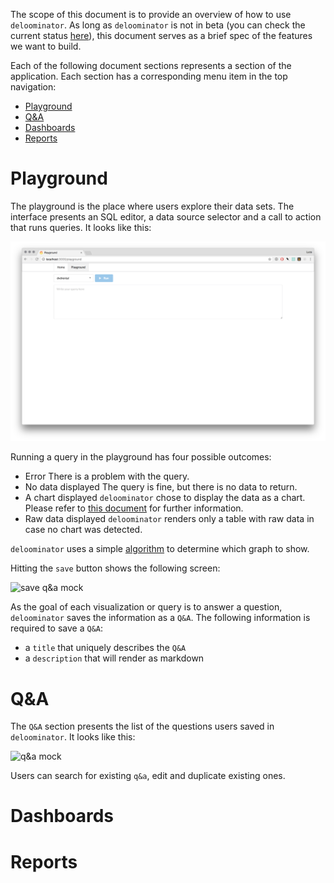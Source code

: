 The scope of this document is to provide an overview of how to use
`deloominator`. As long as `deloominator` is not in beta (you can check the
current status
[here](https://github.com/lucapette/deloominator/milestones?direction=desc&sort=completeness&state=open)),
this document serves as a brief spec of the features we want to build.

Each of the following document sections represents a section of the
application. Each section has a corresponding menu item in the top navigation:

- [Playground](#playground)
- [Q&A](#q&a)
- [Dashboards](#dashboards)
- [Reports](#reports)

# Playground

The playground is the place where users explore their data sets. The interface
presents an SQL editor, a data source selector and a call to action that runs
queries. It looks like this:

![playground](/docs/img/playground.png)

Running a query in the playground has four possible outcomes:

- Error
  There is a problem with the query.
- No data displayed
  The query is fine, but there is no data to return.
- A chart displayed
  `deloominator` chose to display the data as a chart. Please refer to [this
  document](/docs/charts.md) for further information.
- Raw data displayed
  `deloominator` renders only a table with raw data in case no chart was detected.

`deloominator` uses a simple [algorithm](/docs/charts.md#algorithm) to
determine which graph to show.

Hitting the `save` button shows the following screen:

![save q&a mock](/docs/img/save-q-and-a.png)

As the goal of each visualization or query is to answer a question,
`deloominator` saves the information as a `Q&A`. The following information is
required to save a `Q&A`:

- a `title` that uniquely describes the `Q&A`
- a `description` that will render as markdown

# Q&A

The `Q&A` section presents the list of the questions users saved in
`deloominator`. It looks like this:

![q&a mock](/docs/img/list-of-q-and-a.png)

Users can search for existing `q&a`, edit and duplicate existing ones.

# Dashboards

# Reports
